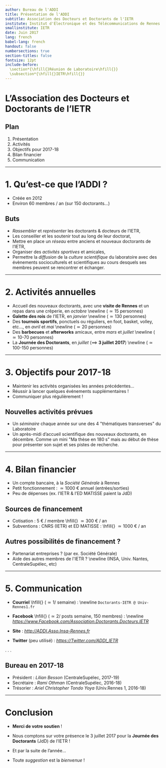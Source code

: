 ```yaml
---
author: Bureau de l'ADDI
title: Présentation de l'ADDI
subtitle: Association des Docteurs et Doctorants de l'IETR
institute: Institut d'Électronique et des Télécommunications de Rennes (IETR)
smallinstitute: IETR
date: Juin 2017
lang: french
babel-lang: french
handout: false
numbersections: true
section-titles: false
fontsize: 12pt
include-before:
  \section*{\hfill{}Réunion de Laboratoire\hfill{}}
  \subsection*{\hfill{}IETR\hfill{}}
---
```


# L’Association des Docteurs et Doctorants de l’IETR

## Plan
1. Présentation
2. Activités
3. Objectifs pour $2017$-$18$
4. Bilan financier
5. Communication

---

# 1. Qu’est-ce que l’ADDI ?
- Créée en $2012$
- Environ $60$ membres $/$ an (sur $150$ doctorants…)

## Buts
- *Rassembler* et *représenter* les doctorants & docteurs de l’IETR,
- Les conseiller et les soutenir tout au long de leur doctorat,
- Mettre en place un *réseau* entre anciens et nouveaux doctorants de l’IETR,
- Organiser des *activités sportives* et amicales,
- Permettre la *diffusion* de la *culture scientifique* du laboratoire avec des évènements socioculturels et scientifiques au cours desquels ses membres peuvent se rencontrer et échanger.

---

# 2. Activités annuelles

- Accueil des nouveaux doctorants, avec une **visite de Rennes** et un repas dans une crêperie, en *octobre* \newline
  ($\simeq 15$ personnes)
- **Galette des rois** de l’IETR, en *janvier* \newline
  ($\simeq 130$ personnes)
- Des **tournois sportifs**, ponctuels ou réguliers, en foot, basket, volley, etc…, en *avril* et *mai* \newline
  ($\simeq 20$ personnes)
- Des **barbecues** et **afterworks** amicaux, entre *mars* et *juillet* \newline
  ($\simeq 10$-$70$ personnes)
- La **Journée des Doctorants**, en *juillet* ($\implies$ **$3$ juillet $2017$**) \newline
  ($\simeq 100$-$150$ personnes)

---

# 3. Objectifs pour $2017$-$18$

- Maintenir les activités organisées les années précédentes…
- Réussir à lancer quelques événements supplémentaires !
- Communiquer plus régulièrement !

## Nouvelles activités prévues
- Un *séminaire* chaque année sur une des 4 "thématiques transverses" du Laboratoire
- Un après-midi d’accueil scientifique des nouveaux doctorants, en décembre.
  Comme un mini "Ma thèse en $180\;\mathrm{s}$" mais au début de thèse pour présenter son sujet et ses pistes de recherche.

---

# 4. Bilan financier

- Un compte bancaire, à la *Société Générale* à Rennes
- Petit fonctionnement : $\simeq 1000$ € annuel (entrées/sorties)
- Peu de dépenses (ex. l’IETR & l’ED MATISSE paient la JdD)

## Sources de financement
- Cotisation : $5$ € $/$ membre \hfill{} $\simeq 300$ € $/$ an
- Subventions : CNRS (IETR) et ED MATISSE : \hfill{} $\simeq 1000$ € $/$ an

## Autres possibilités de financement ?
- Partenariat entreprises ? (par ex. Société Générale)
- Aide des autres membres de l'IETR ? \newline
  (INSA, Univ. Nantes, CentraleSupélec, etc)

---

# 5. Communication

- **Courriel** \hfill{} ($\simeq 1 /$ semaine) : \newline
  `Doctorants-IETR @ Univ-Rennes1.fr`

- **Facebook** \hfill{} ($\simeq 2 /$ posts semaine, $150$ membres) : \newline
  *https://www.Facebook.com/Association.Doctorants.Docteurs.IETR*

- **Site** :
  *http://ADDI.Asso.Insa-Rennes.fr*

- **Twitter** (peu utilisé) :
  *https://Twitter.com/ADDI_IETR*

. . .

## Bureau en 2017-18
- Président : *Lilian Besson* (CentraleSupélec, $2017$-$19$)
- Secrétaire : *Rami Othman* (CentraleSupélec, $2016$-$18$)
- Trésorier : *Ariel Christopher Tondo Yoya* (Univ.Rennes 1, $2016$-$18$)

---

# Conclusion

- **Merci de votre soutien** !

- Nous comptons sur votre présence le $3$ juillet $2017$ pour la **Journée des Doctorants** (JdD) de l’IETR !

- Et par la suite de l’année…

- Toute *suggestion* est la *bienvenue* !
